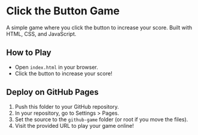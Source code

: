 # Click the Button Game

A simple game where you click the button to increase your score. Built with HTML, CSS, and JavaScript.

## How to Play
- Open `index.html` in your browser.
- Click the button to increase your score!

## Deploy on GitHub Pages
1. Push this folder to your GitHub repository.
2. In your repository, go to Settings > Pages.
3. Set the source to the `github-game` folder (or root if you move the files).
4. Visit the provided URL to play your game online!

